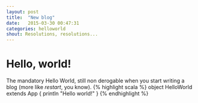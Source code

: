```yaml
---
layout: post
title:  "New blog"
date:   2015-03-30 00:47:31
categories: helloworld
shout: Resolutions, resolutions...
---
```

# Hello, world!
The mandatory Hello World, still non derogable when you start writing a blog (more like _restart_, you know).
{% highlight scala %}
object HelloWorld extends App {
    println "Hello world!"
}
{% endhighlight %}
